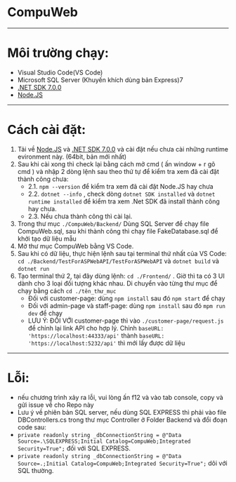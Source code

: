 # CompuWeb
---
# Môi trường chạy:

 - Visual Studio Code(VS Code)
 - Microsoft SQL Server (Khuyến khích dùng bản Express)7
 - [.NET SDK 7.0.0](https://dotnet.microsoft.com/en-us/download/dotnet/7.0)
 - [Node.JS](https://nodejs.org/en/download)
---   
# Cách cài đặt:

 1. Tải về [Node.JS](https://nodejs.org/en/download) và [.NET SDK 7.0.0](https://dotnet.microsoft.com/en-us/download/dotnet/7.0) và cài đặt nếu chưa cài những runtime evironment này. (64bit, bản mới nhất)
 2. Sau khi cài xong thì check lại bằng cách mở cmd ( ấn window + r gõ cmd ) và nhập 2 dòng lệnh sau theo thứ tự để kiểm tra xem đã cài đặt thành công chưa:
      - 2.1. ``npm --version`` để kiểm tra xem đã cài đặt Node.JS hay chưa
      - 2.2. ``dotnet --info`` , check dòng ``dotnet SDK installed`` và ``dotnet runtime installed`` để kiểm tra xem .Net SDK đã install thành công hay chưa.
      - 2.3. Nếu chưa thành công thì cài lại.
 3. Trong thư mục ``./CompuWeb/Backend/`` Dùng SQL Server để chạy file CompuWeb.sql, sau khi thành công thì chạy file FakeDatabase.sql để khởi tạo dữ liệu mẫu
 4. Mở thư mục CompuWeb bằng VS Code.
 5. Sau khi có dữ liệu, thực hiện lệnh sau tại terminal thứ nhất của VS Code: ``cd ./Backend/TestForASPWebAPI/TestForASPWebAPI`` và ``dotnet build`` và ``dotnet run``
 6. Tạo terminal thứ 2, tại đây dùng lệnh: ``cd ./Frontend/`` . Giờ thì ta có 3 UI dành cho 3 loại đối tượng khác nhau. Di chuyển vào từng thư mục để chạy bằng cách ``cd ./tên_thư_mục``
    - Đối với customer-page: dùng ``npm install`` sau đó ``npm start`` để chạy
    - Đối với admin-page và staff-page: dùng ``npm install`` sau đó ``mpm run dev`` để chạy
    - LƯU Ý: ĐỐI VỚI customer-page thì vào ``./customer-page/request.js`` để chỉnh lại link API cho hợp lý. Chỉnh ``baseURL: 'https://localhost:44333/api'`` thành ``baseURL: 'https://localhost:5232/api'`` thì mới lấy được dữ liệu
---
# Lỗi:
- nếu chương trình xảy ra lỗi, vui lòng ấn f12 và vào tab console, copy và gửi issue về cho Repo này
- Lưu ý về phiên bản SQL server, nếu dùng SQL EXPRESS thì phải vào file DBControllers.cs trong thư mục Controller ở Folder Backend và đổi đoạn code sau:
 - ``private readonly string _dbConnectionString = @"Data Source=.\SQLEXPRESS;Initial Catalog=CompuWeb;Integrated Security=True";`` đối với SQL EXPRESS.
 - ``private readonly string _dbConnectionString = @"Data Source=.;Initial Catalog=CompuWeb;Integrated Security=True";`` dôi với SQL thường.
